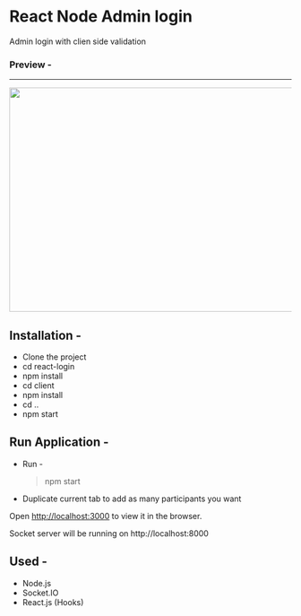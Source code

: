 # React Node Admin login
Admin login with clien side validation

### Preview - 

---

<img src="https://i.ibb.co/7WnDPxw/ezgif-com-gif-maker-1.gif" width="700" height="400" />


## Installation -
 - Clone the project
 - cd react-login
 - npm install
 - cd client
 - npm install
 - cd ..
 - npm start




 


## Run Application -
- Run - 
  > npm start
- Duplicate current tab to add as many participants you want

Open [http://localhost:3000](http://localhost:3000) to view it in the browser.

Socket server will be running on http://localhost:8000

## Used -
- Node.js
- Socket.IO
- React.js (Hooks)
